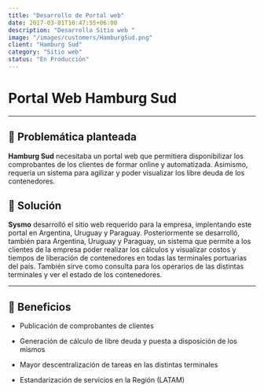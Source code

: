 ```yaml
---
title: "Desarrollo de Portal web"
date: 2017-03-01T10:47:55+06:00
description: "Desarrollo Sitio web "
image: "/images/customers/HamburgSud.png"
client: "Hamburg Sud"
category: "Sitio web"
status: "En Producción"
---
```

# Portal Web Hamburg Sud

---

## 🎯 Problemática planteada

**Hamburg Sud** necesitaba un portal web que permitiera disponibilizar los comprobantes de los clientes de formar online y automatizada. Asimismo, requería un sistema para agilizar y poder visualizar los libre deuda de los contenedores.

## 🎯 Solución

**Sysmo** desarrolló el sitio web requerido para la empresa, implentando este portal en Argentina, Uruguay y Paraguay.
Posteriormente se desarrolló, también para Argentina, Uruguay y Paraguay, un sistema que permite a los clientes de la empresa poder realizar los cálculos y visualizar costos y tiempos de liberación de contenedores en todas las terminales portuarias del país. También sirve como consulta para los operarios de las distintas terminales y ver el estado de los contenedores. 

---

## 🧩 Beneficios

- Publicación de comprobantes de clientes

- Generación de cálculo de libre deuda y puesta a disposición de los mismos

- Mayor descentralización de tareas en las distintas terminales

- Estandarización de servicios en la Región (LATAM)
